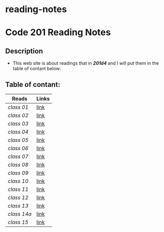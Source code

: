 # reading-notes
# Code 201 Reading Notes
## Description
- This web site is about readings that in ***201d4*** and I will put them in the table of contant below:
## Table of contant:
**Reads**  | **Links**
  -------------  | -------------
  *class 01* | [link](https://hussein66253.github.io/reading-notes/class01)
  *class 02*   | [link](https://hussein66253.github.io/reading-notes/calss-02)
  *class 03* | [link](https://hussein66253.github.io/reading-notes/class-03)
  *class 04*   | [link](https://hussein66253.github.io/reading-notes/class-04)
  *class 05* | [link](https://hussein66253.github.io/reading-notes/class-05)
  *class 06*   | [link](https://hussein66253.github.io/reading-notes/class-06)
  *class 07* | [link](https://hussein66253.github.io/reading-notes/class-07)
  *class 08*   | [link](https://hussein66253.github.io/reading-notes/class-08)
  *class 09* | [link](https://hussein66253.github.io/reading-notes/class-09)
  *class 10*   | [link](https://hussein66253.github.io/reading-notes/class-10)
  *class 11* | [link](https://hussein66253.github.io/reading-notes/class-11)
  *class 12*   | [link](https://hussein66253.github.io/reading-notes/class-12)
  *class 13* | [link](https://hussein66253.github.io/reading-notes/class-13)
  *class 14a*   | [link](https://hussein66253.github.io/reading-notes/class-14a)
  *class 15* | [link]()
